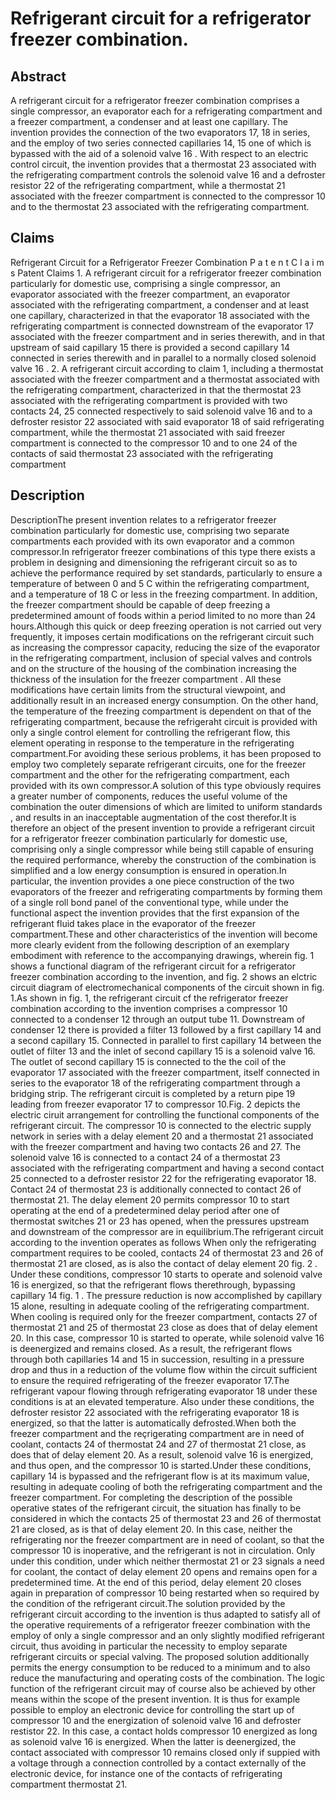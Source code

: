 # Refrigerant circuit for a refrigerator freezer combination.

## Abstract
A refrigerant circuit for a refrigerator freezer combination comprises a single compressor, an evaporator each for a refrigerating compartment and a freezer compartment, a condenser and at least one capillary. The invention provides the connection of the two evaporators 17, 18 in series, and the employ of two series connected capillaries 14, 15 one of which is bypassed with the aid of a solenoid valve 16 . With respect to an electric control circuit, the invention provides that a thermostat 23 associated with the refrigerating compartment controls the solenoid valve 16 and a defroster resistor 22 of the refrigerating compartment, while a thermostat 21 associated with the freezer compartment is connected to the compressor 10 and to the thermostat 23 associated with the refrigerating compartment.

## Claims
Refrigerant Circuit for a Refrigerator Freezer Combination P a t e n t C l a i m s Patent Claims 1. A refrigerant circuit for a refrigerator freezer combination particularly for domestic use, comprising a single compressor, an evaporator associated with the freezer compartment, an evaporator associated with the refrigerating compartment, a condenser and at least one capillary, characterized in that the evaporator 18 associated with the refrigerating compartment is connected downstream of the evaporator 17 associated with the freezer compartment and in series therewith, and in that upstream of said capillary 15 there is provided a second capillary 14 connected in series therewith and in parallel to a normally closed solenoid valve 16 . 2. A refrigerant circuit according to claim 1, including a thermostat associated with the freezer compartment and a thermostat associated with the refrigerating compartment, characterized in that the thermostat 23 associated with the refrigerating compartment is provided with two contacts 24, 25 connected respectively to said solenoid valve 16 and to a defroster resistor 22 associated with said evaporator 18 of said refrigerating compartment, while the thermostat 21 associated with said freezer compartment is connected to the compressor 10 and to one 24 of the contacts of said thermostat 23 associated with the refrigerating compartment

## Description
DescriptionThe present invention relates to a refrigerator freezer combination particularly for domestic use, comprising two separate compartments each provided with its own evaporator and a common compressor.In refrigerator freezer combinations of this type there exists a problem in designing and dimensioning the refrigerant circuit so as to achieve the performance required by set standards, particularly to ensure a temperature of between 0 and 5 C within the refrigerating compartment, and a temperature of 18 C or less in the freezing compartment. In addition, the freezer compartment should be capable of deep freezing a predetermined amount of foods within a period limited to no more than 24 hours.Although this quick or deep freezing operation is not carried out very frequently, it imposes certain modifications on the refrigerant circuit such as increasing the compressor capacity, reducing the size of the evaporator in the refrigerating compartment, inclusion of special valves and controls and on the structure of the housing of the combination increasing the thickness of the insulation for the freezer compartment . All these modifications have certain limits from the structural viewpoint, and additionally result in an increased energy consumption. On the other hand, the temperature of the freezing compartment is dependent on that of the refrigerating compartment, because the refrigeraht circuit is provided with only a single control element for controlling the refrigerant flow, this element operating in response to the temperature in the refrigerating compartment.For avoiding these serious problems, it has been proposed to employ two completely separate refrigerant circuits, one for the freezer compartment and the other for the refrigerating compartment, each provided with its own compressor.A solution of this type obviously requires a greater number of components, reduces the useful volume of the combination the outer dimensions of which are limited to uniform standards , and results in an inacceptable augmentation of the cost therefor.It is therefore an object of the present invention to provide a refrigerant circuit for a refrigerator freezer combination particularly for domestic use, comprising only a single compressor while being still capable of ensuring the required performance, whereby the construction of the combination is simplified and a low energy consumption is ensured in operation.In particular, the invention provides a one piece construction of the two evaporators of the freezer and refrigerating compartments by forming them of a single roll bond panel of the conventional type, while under the functional aspect the invention provides that the first expansion of the refrigerant fluid takes place in the evaporator of the freezer compartment.These and other characteristics of the invention will become more clearly evident from the following description of an exemplary embodiment with reference to the accompanying drawings, wherein fig. 1 shows a functional diagram of the refrigerant circuit for a refrigerator freezer combination according to the invention, and fig. 2 shows an elctric circuit diagram of electromechanical components of the circuit shown in fig. 1.As shown in fig. 1, the refrigerant circuit cf the refrigerator freezer combination according to the invention comprises a compressor 10 connected to a condenser 12 through an output tube 11. Downstream of condenser 12 there is provided a filter 13 followed by a first capillary 14 and a second capillary 15. Connected in parallel to first capillary 14 between the outlet of filter 13 and the inlet of second capillary 15 is a solenoid valve 16. The outlet of second capillary 15 is connected to the the coil of the evaporator 17 associated with the freezer compartment, itself connected in series to the evaporator 18 of the refrigerating compartment through a bridging strip. The refrigerant circuit is completed by a return pipe 19 leading from freezer evaporator 17 to compressor 10.Fig. 2 depicts the electric ciruit arrangement for controlling the functional components of the refrigerant circuit. The compressor 10 is connected to the electric supply network in series with a delay element 20 and a thermostat 21 associated with the freezer compartment and having two contacts 26 and 27. The solenoid valve 16 is connected to a contact 24 of a thermostat 23 associated with the refrigerating compartment and having a second contact 25 connected to a defroster resistor 22 for the refrigerating evaporator 18. Contact 24 of thermostat 23 is additionally connected to contact 26 of thermostat 21. The delay element 20 permits compressor 10 to start operating at the end of a predetermined delay period after one of thermostat switches 21 or 23 has opened, when the pressures upstream and downstream of the compressor are in equilibrium.The refrigerant circuit according to the invention operates as follows When only the refrigerating compartment requires to be cooled, contacts 24 of thermostat 23 and 26 of thermostat 21 are closed, as is also the contact of delay element 20 fig. 2 . Under these conditions, compressor 10 starts to operate and solenoid valve 16 is energized, so that the refrigerant flows therethrough, bypassing capillary 14 fig. 1 . The pressure reduction is now accomplished by capillary 15 alone, resulting in adequate cooling of the refrigerating compartment. When cooling is required only for the freezer compartment, contacts 27 of thermostat 21 and 25 of thermostat 23 close as does that of delay element 20. In this case, compressor 10 is started to operate, while solenoid valve 16 is deenergized and remains closed. As a result, the refrigerant flows through both capillaries 14 and 15 in succession, resulting in a pressure drop and thus in a reduction of the volume flow within the circuit sufficient to ensure the required refrigerating of the freezer evaporator 17.The refrigerant vapour flowing through refrigerating evaporator 18 under these conditions is at an elevated temperature. Also under these conditions, the defroster resistor 22 associated with the refrigerating evaporator 18 is energized, so that the latter is automatically defrosted.When both the freezer compartment and the reçrigerating compartment are in need of coolant, contacts 24 of thermostat 24 and 27 of thermostat 21 close, as does that of delay element 20. As a result, solenoid valve 16 is energized, and thus open, and the compressor 10 is started.Under these conditions, capillary 14 is bypassed and the refrigerant flow is at its maximum value, resulting in adequate cooling of both the refrigerating compartment and the freezer compartment. For completing the description of the possible operative states of the refrigerant circuit, the situation has finally to be considered in which the contacts 25 of thermostat 23 and 26 of thermostat 21 are closed, as is that of delay element 20. In this case, neither the refrigerating nor the freezer compartment are in need of coolant, so that the compressor 10 is inoperative, and the refrigerant is not in circulation. Only under this condition, under which neither thermostat 21 or 23 signals a need for coolant, the contact of delay element 20 opens and remains open for a predetermined time. At the end of this period, delay element 20 closes again in preparation of compressor 10 being restarted when so required by the condition of the refrigerant circuit.The solution provided by the refrigerant circuit according to the invention is thus adapted to satisfy all of the operative requirements of a refrigerator freezer combination with the employ of only a single compressor and an only slightly modified refrigerant circuit, thus avoiding in particular the necessity to employ separate refrigerant circuits or special valving. The proposed solution additionally permits the energy consumption to be reduced to a minimum and to also reduce the manufacturing and operating costs of the combination. The logic function of the refrigerant circuit may of course also be achieved by other means within the scope of the present invention. It is thus for example possible to employ an electronic device for controlling the start up of compressor 10 and the energization of solenoid valve 16 and defroster restistor 22. In this case, a contact holds compressor 10 energized as long as solenoid valve 16 is energized. When the latter is deenergized, the contact associated with compressor 10 remains closed only if suppied with a voltage through a connection controlled by a contact externally of the electronic device, for instance one of the contacts of refrigerating compartment thermostat 21.